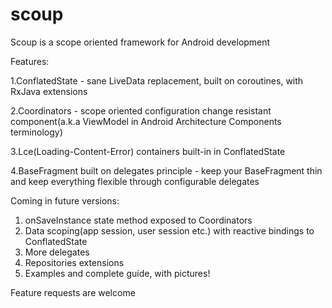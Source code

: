 # scoup
Scoup is a scope oriented framework for Android development

Features:

1.ConflatedState - sane LiveData replacement, built on coroutines, with RxJava extensions

2.Coordinators - scope oriented configuration change resistant component(a.k.a ViewModel in Android Architecture Components terminology)

3.Lce(Loading-Content-Error) containers built-in in ConflatedState 


4.BaseFragment built on delegates principle - keep your BaseFragment thin and keep everything flexible through configurable delegates

Coming in future versions:
1. onSaveInstance state method exposed to Coordinators
2. Data scoping(app session, user session etc.) with reactive bindings to ConflatedState
3. More delegates
4. Repositories extensions
5. Examples and complete guide, with pictures!

Feature requests are welcome
